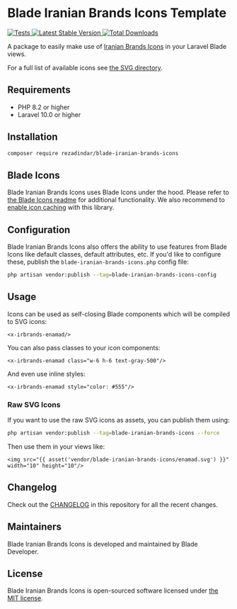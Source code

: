 # Blade Iranian Brands Icons Template

<a href="https://github.com/rezadindar/blade-iranian-brands-icons/actions?query=workflow%3ATests">
    <img src="https://github.com/rezadindar/blade-iranian-brands-icons/workflows/Tests/badge.svg" alt="Tests">
</a>
<a href="https://packagist.org/packages/mrdindar/blade-iranian-brands-icons">
    <img src="https://img.shields.io/packagist/v/mrdindar/blade-iranian-brands-icons" alt="Latest Stable Version">
</a>
<a href="https://packagist.org/packages/mrdindar/blade-iranian-brands-icons">
    <img src="https://img.shields.io/packagist/dt/mrdindar/blade-iranian-brands-icons" alt="Total Downloads">
</a>

A package to easily make use of [Iranian Brands Icons](https://github.com/rezadindar/blade-iranian-brands-icons) in your Laravel Blade views.

For a full list of available icons see [the SVG directory](resources/svg).

## Requirements

- PHP 8.2 or higher
- Laravel 10.0 or higher

## Installation

```bash
composer require rezadindar/blade-iranian-brands-icons
```

## Blade Icons

Blade Iranian Brands Icons uses Blade Icons under the hood. Please refer to [the Blade Icons readme](https://github.com/blade-ui-kit/blade-icons) for additional functionality. We also recommend to [enable icon caching](https://github.com/blade-ui-kit/blade-icons#caching) with this library.

## Configuration

Blade Iranian Brands Icons also offers the ability to use features from Blade Icons like default classes, default attributes, etc. If you'd like to configure these, publish the `blade-iranian-brands-icons.php` config file:

```bash
php artisan vendor:publish --tag=blade-iranian-brands-icons-config
```

## Usage

Icons can be used as self-closing Blade components which will be compiled to SVG icons:

```blade
<x-irbrands-enamad/>
```

You can also pass classes to your icon components:

```blade
<x-irbrands-enamad class="w-6 h-6 text-gray-500"/>
```

And even use inline styles:

```blade
<x-irbrands-enamad style="color: #555"/>
```

### Raw SVG Icons

If you want to use the raw SVG icons as assets, you can publish them using:

```bash
php artisan vendor:publish --tag=blade-iranian-brands-icons --force
```

Then use them in your views like:

```blade
<img src="{{ asset('vendor/blade-iranian-brands-icons/enamad.svg') }}" width="10" height="10"/>
```

## Changelog

Check out the [CHANGELOG](CHANGELOG.md) in this repository for all the recent changes.

## Maintainers

Blade Iranian Brands Icons is developed and maintained by Blade Developer.

## License

Blade Iranian Brands Icons is open-sourced software licensed under [the MIT license](LICENSE.md).
